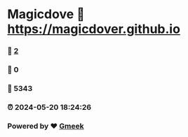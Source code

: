 # Magicdove :link: https://magicdover.github.io 
### :page_facing_up: [2](https://magicdover.github.io/tag.html) 
### :speech_balloon: 0 
### :hibiscus: 5343 
### :alarm_clock: 2024-05-20 18:24:26 
### Powered by :heart: [Gmeek](https://github.com/Meekdai/Gmeek)
